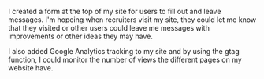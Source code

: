I created a form at the top of my site for users to fill out and leave messages. I'm hopeing
when recruiters visit my site, they could let me know that they visited or other users could
leave me messages with improvements or other ideas they may have. 

I also added Google Analytics tracking to my site and by using the gtag function, 
I could monitor the number of views the different pages on my website have.